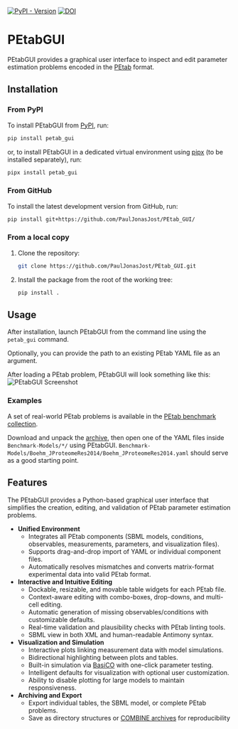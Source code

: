 [![PyPI - Version](https://badge.fury.io/py/PEtab-GUI.svg)](https://pypi.org/project/PEtab-GUI/)
[![DOI](https://zenodo.org/badge/DOI/10.5281/zenodo.15355753.svg)](https://doi.org/10.5281/zenodo.15355753)

# PEtabGUI

PEtabGUI provides a graphical user interface to inspect and edit parameter
estimation problems encoded in the
[PEtab](https://petab.readthedocs.io/en/latest/#) format.

## Installation

### From PyPI

To install PEtabGUI from [PyPI](https://pypi.org/project/PEtab-GUI/), run:

```bash
pip install petab_gui
```

or, to install PEtabGUI in a dedicated virtual environment using
[pipx](https://github.com/pypa/pipx) (to be installed separately), run:

```bash
pipx install petab_gui
```

### From GitHub

To install the latest development version from GitHub, run:

```bash
pip install git+https://github.com/PaulJonasJost/PEtab_GUI/
```

### From a local copy

1. Clone the repository:

   ```bash
   git clone https://github.com/PaulJonasJost/PEtab_GUI.git
   ```

2. Install the package from the root of the working tree:

   ```bash
   pip install .
   ```

## Usage

After installation, launch PEtabGUI from the command line using the
`petab_gui` command.

Optionally, you can provide the path to an existing PEtab YAML file
as an argument.

After loading a PEtab problem, PEtabGUI will look something like this:
![PEtabGUI Screenshot](https://raw.githubusercontent.com/PaulJonasJost/PEtab_GUI/screenshot/docs/source/_static/Application_Screenshot.png)

### Examples

A set of real-world PEtab problems is available in the
[PEtab benchmark collection](https://github.com/Benchmarking-Initiative/Benchmark-Models-PEtab).

Download and unpack the [archive](https://github.com/Benchmarking-Initiative/Benchmark-Models-PEtab/archive/refs/heads/master.zip),
then open one of the YAML files inside `Benchmark-Models/*/` using
PEtabGUI.
`Benchmark-Models/Boehm_JProteomeRes2014/Boehm_JProteomeRes2014.yaml`
should serve as a good starting point.

## Features

The PEtabGUI provides a Python-based graphical user interface that simplifies
the creation, editing, and validation of PEtab parameter estimation problems.

- **Unified Environment**
  - Integrates all PEtab components (SBML models, conditions, observables,
    measurements, parameters, and visualization files).
  - Supports drag-and-drop import of YAML or individual component files.
  - Automatically resolves mismatches and converts matrix-format experimental data
    into valid PEtab format.
- **Interactive and Intuitive Editing**
  - Dockable, resizable, and movable table widgets for each PEtab file.
  - Context-aware editing with combo-boxes, drop-downs, and multi-cell editing.
  - Automatic generation of missing observables/conditions with customizable defaults.
  - Real-time validation and plausibility checks with PEtab linting tools.
  - SBML view in both XML and human-readable Antimony syntax.
- **Visualization and Simulation**
  - Interactive plots linking measurement data with model simulations.
  - Bidirectional highlighting between plots and tables.
  - Built-in simulation via [BasiCO](https://github.com/copasi/basico)
    with one-click parameter testing.
  - Intelligent defaults for visualization with optional user customization.
  - Ability to disable plotting for large models to maintain responsiveness.
- **Archiving and Export**
  - Export individual tables, the SBML model, or complete PEtab problems.
  - Save as directory structures or
    [COMBINE archives](https://combinearchive.org) for reproducibility
